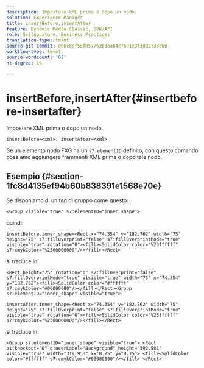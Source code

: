 ```yaml
---
description: Impostare XML prima o dopo un nodo.
solution: Experience Manager
title: insertBefore,insertAfter
feature: Dynamic Media Classic, SDK/API
role: Sviluppatore, Business Practices
translation-type: tm+mt
source-git-commit: d0bc88f55f857762b3bab4c76d1e3f3dd2733d60
workflow-type: tm+mt
source-wordcount: '61'
ht-degree: 1%

---
```



# insertBefore,insertAfter{#insertbefore-insertafter}

Impostare XML prima o dopo un nodo.

`insertBefore=<xml>, insertAfter=<xml>`

Se un elemento nodo FXG ha un `s7:elementID` definito, con questo comando possiamo aggiungere frammenti XML prima o dopo tale nodo.

## Esempio {#section-1fc8d4135ef94b60b838391e1568e70e}

Se disponiamo di un tag di gruppo come questo:

`<Group visible="true" s7:elementID="inner_shape">`

quindi:

`insertBefore.inner_shape=<Rect x="74.354" y="182.762" width="75" height="75" s7:fillOverprint="false" s7:fillOverprintMode="true" visible="true" rotation="0"><fill><SolidColor color="%23ffffff" s7:cmykColor="%2300000000"/></fill></Rect>`

si traduce in:

`<Rect height="75" rotation="0" s7:fillOverprint="false" s7:fillOverprintMode="true" visible="true" width="75" x="74.354" y="182.762"><fill><SolidColor color="#ffffff" s7:cmykColor="#00000000"/></fill></Rect><Group s7:elementID="inner_shape" visible="true">`

`insertAfter.inner_shape=<Rect x="74.354" y="182.762" width="75" height="75" s7:fillOverprint="false" s7:fillOverprintMode="true" visible="true" rotation="0"><fill><SolidColor color="%23ffffff" s7:cmykColor="%2300000000"/></fill></Rect>`

si traduce in:

`<Group s7:elementID="inner_shape" visible="true"> <Rect ai:knockout="0" d:userLabel="Background" height="392.581" visible="true" width="319.953" x="0.75" y="0.75"> <fill><SolidColor color="#ffffff" s7:cmykColor="#00000000"/></fill> </Rect>`
